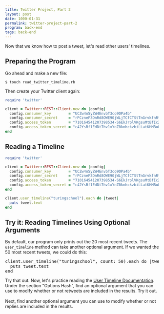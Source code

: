 ```yaml
---
title: Twitter Project, Part 2
layout: post
date: 1000-01-31
permalink: twitter-project-part-2
program: back-end
tags: back-end
---
```


Now that we know how to post a tweet, let's read other users' timelines.

## Preparing the Program

Go ahead and make a new file:

```
$ touch read_twitter_timeline.rb
```

Then create your Twitter client again:

```ruby
require 'twitter'

client = Twitter::REST::Client.new do |config|
  config.consumer_key        = "UCZw4n5yZW4EnvbT3co9OPa4b"
  config.consumer_secret     = "rPCzneF3DnRd8OWE90jWLjTCfCTStTnGrvkfnRtfEEVE3FWL4K"
  config.access_token        = "710164541207398534-S6EkJrplVKgsuMtBfIcZcPTxGeINwMx"
  config.access_token_secret = "c42YsBf1EdDt7hv1xYnZ0knhckzbiLLatKHMBuLXTgyP3"
end
```

## Reading a Timeline

```ruby
require 'twitter'

client = Twitter::REST::Client.new do |config|
  config.consumer_key        = "UCZw4n5yZW4EnvbT3co9OPa4b"
  config.consumer_secret     = "rPCzneF3DnRd8OWE90jWLjTCfCTStTnGrvkfnRtfEEVE3FWL4K"
  config.access_token        = "710164541207398534-S6EkJrplVKgsuMtBfIcZcPTxGeINwMx"
  config.access_token_secret = "c42YsBf1EdDt7hv1xYnZ0knhckzbiLLatKHMBuLXTgyP3"
end

client.user_timeline("turingschool").each do |tweet|
  puts tweet.text
end
```

<div class="try-it">
<h2>Try it: Reading Timelines Using Optional Arguments</h2>

<p>
  By default, our program only prints out the 20 most recent tweets. The <code>user_timeline</code> method can take another optional argument. If we wanted the 50 most recent tweets, we could do this:
</p>
<div class="highlighter-rouge"><pre class="language-ruby">client.user_timeline("turingschool", count: 50).each do |tweet|
  puts tweet.text
end</pre>
</div>
<p>
  Try that out. Now, let's practice reading the <a class="link-in-try" href="http://www.rubydoc.info/gems/twitter/Twitter/REST/Timelines#user_timeline-instance_method">User Timeline Documentation</a>. Under the section "Options Hash", find an optional argument that you can use to modify whether or not retweets are included in the results. Try it out. <br><br>
      Next, find another optional argument you can use to modify whether or not replies are included in the results.
</p>

</div>

